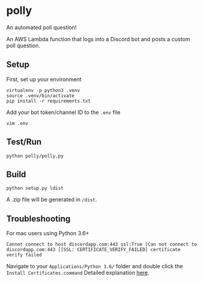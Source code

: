 # polly
An automated poll question!

An AWS Lambda function that logs into a Discord bot and posts a custom poll question.

## Setup
First, set up your environment

```
virtualenv -p python3 .venv
source .venv/bin/activate
pip install -r requirements.txt
```

Add your bot token/channel ID to the `.env` file
```
vim .env
```

## Test/Run
```
python polly/polly.py
```

## Build
```
python setup.py ldist
```

A .zip file will be generated in `/dist`.

## Troubleshooting
For mac users using Python 3.6+
```
Cannot connect to host discordapp.com:443 ssl:True [Can not connect to discordapp.com:443 [[SSL: CERTIFICATE_VERIFY_FAILED] certificate verify failed
```

Navigate to your `Applications/Python 3.6/` folder and double click the `Install Certificates.command`
Detailed explanation [here](https://github.com/Rapptz/discord.py/issues/423#issuecomment-272093801).